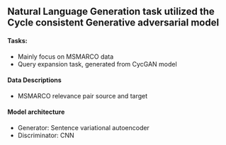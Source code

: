 ## Natural Language Generation task utilized the Cycle consistent Generative adversarial model ##

#### Tasks:
- Mainly focus on MSMARCO data
- Query expansion task, generated from CycGAN model

#### Data Descriptions
- MSMARCO relevance pair source and target

#### Model architecture
- Generator: Sentence variational autoencoder
- Discriminator: CNN
